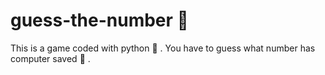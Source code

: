 # guess-the-number 🤖
This is a game coded with python 🐍 . You have to guess what number has computer saved 🧠 . 
